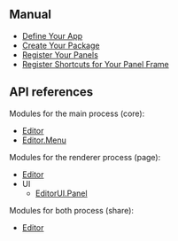 ## Manual

  * [Define Your App](manual/define-your-app.md)
  * [Create Your Package](manual/create-your-package.md)
  * [Register Your Panels](manual/register-panels.md)
  * [Register Shortcuts for Your Panel Frame](manual/register-shortcuts.md)

## API references

Modules for the main process (core):

  * [Editor](api/core/editor.md)
  * [Editor.Menu](api/core/editor-menu.md)

Modules for the renderer process (page):

  * [Editor](api/page/editor.md)
  * UI
    * [EditorUI.Panel](api/page/ui/panel.md)

Modules for both process (share):

  * [Editor](api/share/editor.md)
